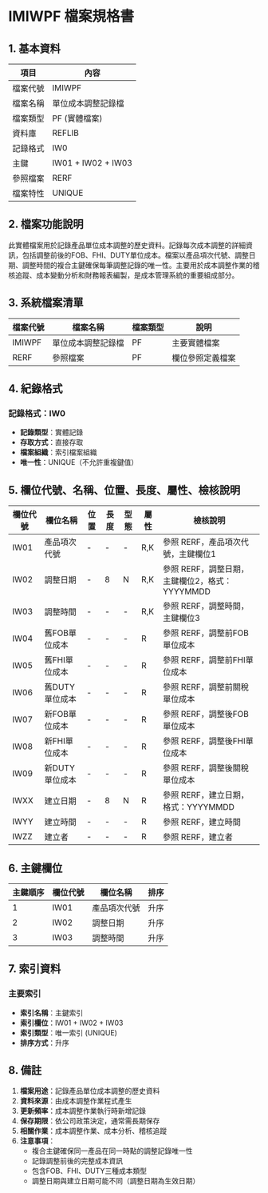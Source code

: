 # IMIWPF 檔案規格書

## 1. 基本資料

| 項目 | 內容 |
|------|------|
| 檔案代號 | IMIWPF |
| 檔案名稱 | 單位成本調整記錄檔 |
| 檔案類型 | PF (實體檔案) |
| 資料庫 | REFLIB |
| 記錄格式 | IW0 |
| 主鍵 | IW01 + IW02 + IW03 |
| 參照檔案 | RERF |
| 檔案特性 | UNIQUE |

## 2. 檔案功能說明

此實體檔案用於記錄產品單位成本調整的歷史資料。記錄每次成本調整的詳細資訊，包括調整前後的FOB、FHI、DUTY單位成本。檔案以產品項次代號、調整日期、調整時間的複合主鍵確保每筆調整記錄的唯一性。主要用於成本調整作業的稽核追蹤、成本變動分析和財務報表編製，是成本管理系統的重要組成部分。

## 3. 系統檔案清單

| 檔案代號 | 檔案名稱 | 檔案類型 | 說明 |
|----------|----------|----------|------|
| IMIWPF | 單位成本調整記錄檔 | PF | 主要實體檔案 |
| RERF | 參照檔案 | PF | 欄位參照定義檔案 |

## 4. 紀錄格式

### 記錄格式：IW0
- **記錄類型**：實體記錄
- **存取方式**：直接存取
- **檔案組織**：索引檔案組織
- **唯一性**：UNIQUE（不允許重複鍵值）

## 5. 欄位代號、名稱、位置、長度、屬性、檢核說明

| 欄位代號 | 欄位名稱 | 位置 | 長度 | 型態 | 屬性 | 檢核說明 |
|----------|----------|------|------|------|----------|----------|
| IW01 | 產品項次代號 | - | - | - | R,K | 參照 RERF，產品項次代號，主鍵欄位1 |
| IW02 | 調整日期 | - | 8 | N | R,K | 參照 RERF，調整日期，主鍵欄位2，格式：YYYYMMDD |
| IW03 | 調整時間 | - | - | - | R,K | 參照 RERF，調整時間，主鍵欄位3 |
| IW04 | 舊FOB單位成本 | - | - | - | R | 參照 RERF，調整前FOB單位成本 |
| IW05 | 舊FHI單位成本 | - | - | - | R | 參照 RERF，調整前FHI單位成本 |
| IW06 | 舊DUTY單位成本 | - | - | - | R | 參照 RERF，調整前關稅單位成本 |
| IW07 | 新FOB單位成本 | - | - | - | R | 參照 RERF，調整後FOB單位成本 |
| IW08 | 新FHI單位成本 | - | - | - | R | 參照 RERF，調整後FHI單位成本 |
| IW09 | 新DUTY單位成本 | - | - | - | R | 參照 RERF，調整後關稅單位成本 |
| IWXX | 建立日期 | - | 8 | N | R | 參照 RERF，建立日期，格式：YYYYMMDD |
| IWYY | 建立時間 | - | - | - | R | 參照 RERF，建立時間 |
| IWZZ | 建立者 | - | - | - | R | 參照 RERF，建立者 |

## 6. 主鍵欄位

| 主鍵順序 | 欄位代號 | 欄位名稱 | 排序 |
|----------|----------|----------|------|
| 1 | IW01 | 產品項次代號 | 升序 |
| 2 | IW02 | 調整日期 | 升序 |
| 3 | IW03 | 調整時間 | 升序 |

## 7. 索引資料

### 主要索引
- **索引名稱**：主鍵索引
- **索引欄位**：IW01 + IW02 + IW03
- **索引類型**：唯一索引 (UNIQUE)
- **排序方式**：升序

## 8. 備註

1. **檔案用途**：記錄產品單位成本調整的歷史資料
2. **資料來源**：由成本調整作業程式產生
3. **更新頻率**：成本調整作業執行時新增記錄
4. **保存期限**：依公司政策決定，通常需長期保存
5. **相關作業**：成本調整作業、成本分析、稽核追蹤
6. **注意事項**：
   - 複合主鍵確保同一產品在同一時點的調整記錄唯一性
   - 記錄調整前後的完整成本資訊
   - 包含FOB、FHI、DUTY三種成本類型
   - 調整日期與建立日期可能不同（調整日期為生效日期） 